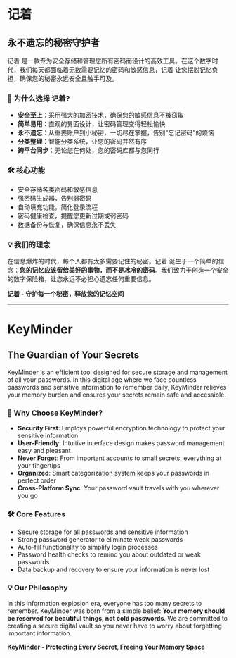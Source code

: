 # 记着

## 永不遗忘的秘密守护者

记着 是一款专为安全存储和管理您所有密码而设计的高效工具。在这个数字时代，我们每天都面临着无数需要记忆的密码和敏感信息，记着 让您摆脱记忆负担，确保您的秘密永远安全且触手可及。

### 🔐 为什么选择 记着?

- **安全至上**：采用强大的加密技术，确保您的敏感信息不被窃取
- **简单易用**：直观的界面设计，让密码管理变得轻松愉快
- **永不遗忘**：从重要账户到小秘密，一切尽在掌握，告别"忘记密码"的烦恼
- **分类整理**：智能分类系统，让您的密码井然有序
- **跨平台同步**：无论您在何处，您的密码库都与您同行

### 🛠️ 核心功能

- 安全存储各类密码和敏感信息
- 强密码生成器，告别弱密码
- 自动填充功能，简化登录流程
- 密码健康检查，提醒您更新过期或弱密码
- 数据备份与恢复，确保信息永不丢失

### 💡 我们的理念

在信息爆炸的时代，每个人都有太多需要记住的秘密。记着 诞生于一个简单的信念：**您的记忆应该留给美好的事物，而不是冰冷的密码**。我们致力于创造一个安全的数字保险箱，让您永远不必担心遗忘任何重要信息。



**记着 - 守护每一个秘密，释放您的记忆空间**

---

# KeyMinder

## The Guardian of Your Secrets

KeyMinder is an efficient tool designed for secure storage and management of all your passwords. In this digital age where we face countless passwords and sensitive information to remember daily, KeyMinder relieves your memory burden and ensures your secrets remain safe and accessible.

### 🔐 Why Choose KeyMinder?

- **Security First**: Employs powerful encryption technology to protect your sensitive information
- **User-Friendly**: Intuitive interface design makes password management easy and pleasant
- **Never Forget**: From important accounts to small secrets, everything at your fingertips
- **Organized**: Smart categorization system keeps your passwords in perfect order
- **Cross-Platform Sync**: Your password vault travels with you wherever you go

### 🛠️ Core Features

- Secure storage for all passwords and sensitive information
- Strong password generator to eliminate weak passwords
- Auto-fill functionality to simplify login processes
- Password health checks to remind you about outdated or weak passwords
- Data backup and recovery to ensure your information is never lost

### 💡 Our Philosophy

In this information explosion era, everyone has too many secrets to remember. KeyMinder was born from a simple belief: **Your memory should be reserved for beautiful things, not cold passwords**. We are committed to creating a secure digital vault so you never have to worry about forgetting important information.



**KeyMinder - Protecting Every Secret, Freeing Your Memory Space**
